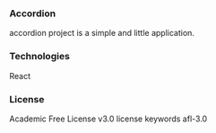 ### Accordion

accordion project is a simple and little application.

### Technologies

React

### License

Academic Free License v3.0 license keywords afl-3.0
